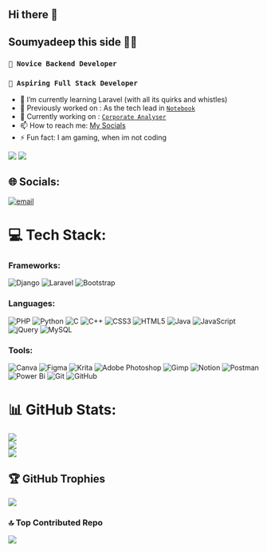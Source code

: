 ## Hi there 👋
## Soumyadeep this side 👨‍💻


<!-- **Soumyadeep-Dey123/Soumyadeep-Dey123** is a ✨ _special_ ✨ repository because its `README.md` (this file) appears on your GitHub profile. -->
### `💫 Novice Backend Developer`
### `🔭 Aspiring Full Stack Developer`
- 🌱 I’m currently learning Laravel (with all its quirks and whistles)
- 📘 Previously worked on : As the tech lead in [`Notebook`](https://github.com/Soumyadeep-Dey123/Notebook.git)
- 📖 Currently working on : [`Corporate Analyser`](https://github.com/Soumyadeep-Dey123/Corporate-Analyzer.git)
- 📫 How to reach me: [My Socials](#🌐-socials)
- ⚡ Fun fact: I am gaming, when im not coding
<!-- - 💬 Ask me about:  -->
<!-- - 📅 Planning to learn and work on : AI/ML, Cybersecurity and contribute to Open source projects -->
<!-- - 👯 I’m looking to collaborate on ... -->
![](https://komarev.com/ghpvc/?username=Soumyadeep-Dey123&style=for-the-badge&label=Profile+Visits)
![](https://hit.yhype.me/github/profile?account_id=83417245)

## 🌐 Socials:
[![email](https://img.shields.io/badge/Email-D14836?logo=gmail&logoColor=white)](mailto:dey.soumyadeep123@gmail.com) 

# 💻 Tech Stack:
### Frameworks:
![Django](https://img.shields.io/badge/django-%23092E20.svg?style=for-the-badge&logo=django&logoColor=white) 
![Laravel](https://img.shields.io/badge/laravel-%23FF2D20.svg?style=for-the-badge&logo=laravel&logoColor=white)
![Bootstrap](https://img.shields.io/badge/bootstrap-%238511FA.svg?style=for-the-badge&logo=bootstrap&logoColor=white) 
### Languages: 
![PHP](https://img.shields.io/badge/php-%23777BB4.svg?style=for-the-badge&logo=php&logoColor=white) 
![Python](https://img.shields.io/badge/python-3670A0?style=for-the-badge&logo=python&logoColor=ffdd54) 
![C](https://img.shields.io/badge/c-%2300599C.svg?style=for-the-badge&logo=c&logoColor=white) 
![C++](https://img.shields.io/badge/c++-%2300599C.svg?style=for-the-badge&logo=c%2B%2B&logoColor=white) 
![CSS3](https://img.shields.io/badge/css3-%231572B6.svg?style=for-the-badge&logo=css3&logoColor=white) 
![HTML5](https://img.shields.io/badge/html5-%23E34F26.svg?style=for-the-badge&logo=html5&logoColor=white) 
![Java](https://img.shields.io/badge/java-%23ED8B00.svg?style=for-the-badge&logo=openjdk&logoColor=white) 
![JavaScript](https://img.shields.io/badge/javascript-%23323330.svg?style=for-the-badge&logo=javascript&logoColor=%23F7DF1E) 
![jQuery](https://img.shields.io/badge/jquery-%230769AD.svg?style=for-the-badge&logo=jquery&logoColor=white) 
![MySQL](https://img.shields.io/badge/mysql-4479A1.svg?style=for-the-badge&logo=mysql&logoColor=white) 
### Tools:
![Canva](https://img.shields.io/badge/Canva-%2300C4CC.svg?style=for-the-badge&logo=Canva&logoColor=white) 
![Figma](https://img.shields.io/badge/figma-%23F24E1E.svg?style=for-the-badge&logo=figma&logoColor=white) 
![Krita](https://img.shields.io/badge/Krita-203759?style=for-the-badge&logo=krita&logoColor=EEF37B) 
![Adobe Photoshop](https://img.shields.io/badge/adobe%20photoshop-%2331A8FF.svg?style=for-the-badge&logo=adobe%20photoshop&logoColor=white) 
![Gimp](https://img.shields.io/badge/Gimp-657D8B?style=for-the-badge&logo=gimp&logoColor=FFFFFF) 
![Notion](https://img.shields.io/badge/Notion-%23000000.svg?style=for-the-badge&logo=notion&logoColor=white) 
![Postman](https://img.shields.io/badge/Postman-FF6C37?style=for-the-badge&logo=postman&logoColor=white) 
![Power Bi](https://img.shields.io/badge/power_bi-F2C811?style=for-the-badge&logo=powerbi&logoColor=black)
![Git](https://img.shields.io/badge/git-%23F05033.svg?style=for-the-badge&logo=git&logoColor=white) 
![GitHub](https://img.shields.io/badge/github-%23121011.svg?style=for-the-badge&logo=github&logoColor=white) 
# 📊 GitHub Stats:
![](https://github-readme-stats.vercel.app/api?username=Soumyadeep-Dey123&theme=transparent&hide_border=false&include_all_commits=true&count_private=true)<br/>
![](https://nirzak-streak-stats.vercel.app/?user=Soumyadeep-Dey123&theme=transparent&hide_border=false)<br/>
![](https://github-readme-stats.vercel.app/api/top-langs/?username=Soumyadeep-Dey123&theme=transparent&hide_border=false&include_all_commits=true&count_private=true&layout=compact)

## 🏆 GitHub Trophies
![](https://github-profile-trophy.vercel.app/?username=Soumyadeep-Dey123&theme=transparent&no-frame=false&no-bg=true&margin-w=4)

### 🔝 Top Contributed Repo
![](https://github-contributor-stats.vercel.app/api?username=Soumyadeep-Dey123&limit=5&theme=transparent&combine_all_yearly_contributions=true)